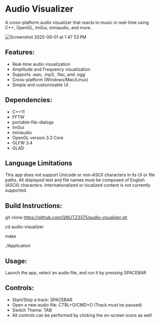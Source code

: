 # Audio Visualizer

A cross-platform audio visualizer that reacts to music in real-time using C++, OpenGL, ImGui, miniaudio, and more.

![Screenshot 2025-06-01 at 1 47 53 PM](https://github.com/user-attachments/assets/5d1de309-db5a-4e33-8cde-f4a65a0e6f0b)

## Features:
- Real-time audio visualization
- Amplitude and Frequency visualization
- Supports .wav, .mp3, .flac, and .ogg
- Cross-platform (Windows/Mac/Linux)
- Simple and customizable UI

## Dependencies:
- C++11
- FFTW
- portable-file-dialogs
- ImGui
- miniaudio
- OpenGL version 3.3 Core
- GLFW 3.4
- GLAD

## Language Limitations
This app does not support Unicode or non-ASCII characters in its UI or file paths. All displayed text and file names must be composed of English (ASCII) characters. Internationalized or localized content is not currently supported.

## Build Instructions:
git clone https://github.com/QNUTZ3375/audio-visualizer.git

cd audio-visualizer

make

./Application


## Usage:
Launch the app, select an audio file, and run it by pressing SPACEBAR

## Controls:
- Start/Stop a track: SPACEBAR
- Open a new audio file: CTRL+O/CMD+O (Track must be paused)
- Switch Theme: TAB
- All controls can be performed by clicking the on-screen icons as well
